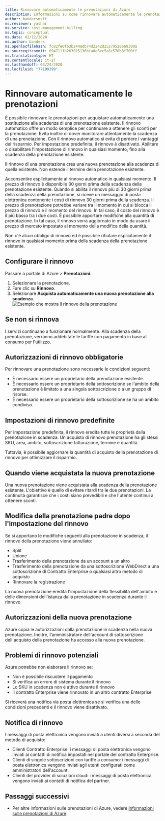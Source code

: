 ```yaml
---
title: Rinnovare automaticamente le prenotazioni di Azure
description: Informazioni su come rinnovare automaticamente le prenotazioni di Azure per continuare a ottenere sconti sulla prenotazione.
author: bandersmsft
ms.reviewer: yashar
ms.service: cost-management-billing
ms.topic: conceptual
ms.date: 02/12/2020
ms.author: banders
ms.openlocfilehash: fc82fe0f63b244adb74d2242d25270528669380a
ms.sourcegitcommit: 0947111b263015136bca0e6ec5a8c570b3f700ff
ms.translationtype: HT
ms.contentlocale: it-IT
ms.lasthandoff: 03/24/2020
ms.locfileid: "77199399"
---
```

# <a name="automatically-renew-reservations"></a>Rinnovare automaticamente le prenotazioni

È possibile rinnovare le prenotazioni per acquistare automaticamente una sostituzione alla scadenza di una prenotazione esistente. Il rinnovo automatico offre un modo semplice per continuare a ottenere gli sconti per la prenotazione. Evita inoltre di dover monitorare attentamente la scadenza di una prenotazione. Con il rinnovo automatico si evita di perdere i vantaggi del risparmio. Per impostazione predefinita, il rinnovo è disattivato. Abilitare o disabilitare l'impostazione di rinnovo in qualsiasi momento, fino alla scadenza della prenotazione esistente.

Il rinnovo di una prenotazione crea una nuova prenotazione alla scadenza di quella esistente. Non estende il termine della prenotazione esistente.

Acconsentire esplicitamente al rinnovo automatico in qualsiasi momento. Il prezzo di rinnovo è disponibile 30 giorni prima della scadenza della prenotazione esistente. Quando si abilita il rinnovo più di 30 giorni prima della scadenza della prenotazione, si riceve un messaggio di posta elettronica contenente i costi di rinnovo 30 giorni prima della scadenza. Il prezzo di prenotazione potrebbe variare tra il momento in cui si blocca il prezzo di rinnovo e il momento del rinnovo. In tal caso, il costo del rinnovo è il più basso tra i due costi. È possibile apportare modifiche alla quantità di prenotazione. In tal caso, il rinnovo verrà aggiornato in modo da usare il prezzo di mercato impostato al momento della modifica della quantità.

Non c'è alcun obbligo di rinnovo ed è possibile rifiutare esplicitamente il rinnovo in qualsiasi momento prima della scadenza della prenotazione esistente.

## <a name="set-up-renewal"></a>Configurare il rinnovo

Passare a portale di Azure > **Prenotazioni**.

1. Selezionare la prenotazione.
2. Fare clic su **Rinnovo**.
3. Selezionare **Acquista automaticamente una nuova prenotazione alla scadenza**.  
  ![Esempio che mostra il rinnovo della prenotazione](./media/reservation-renew/reservation-renewal.png)

## <a name="if-you-dont-renew"></a>Se non si rinnova

I servizi continuano a funzionare normalmente. Alla scadenza della prenotazione, verranno addebitate le tariffe con pagamento in base al consumo per l'utilizzo.

## <a name="required-renewal-permissions"></a>Autorizzazioni di rinnovo obbligatorie

Per rinnovare una prenotazione sono necessarie le condizioni seguenti:

- È necessario essere un proprietario della prenotazione esistente.
- È necessario essere un proprietario della sottoscrizione se l'ambito della prenotazione è limitato a una singola sottoscrizione o a un gruppo di risorse.
- È necessario essere un proprietario della sottoscrizione se ha un ambito condiviso.

## <a name="default-renewal-settings"></a>Impostazioni di rinnovo predefinite

Per impostazione predefinita, il rinnovo eredita tutte le proprietà dalla prenotazione in scadenza. Un acquisto di rinnovo prenotazione ha gli stessi SKU, area, ambito, sottoscrizione fatturazione, termine e quantità.

Tuttavia, è possibile aggiornare la quantità di acquisto della prenotazione di rinnovo per ottimizzare il risparmio.

## <a name="when-the-new-reservation-is-purchased"></a>Quando viene acquistata la nuova prenotazione

Una nuova prenotazione viene acquistata alla scadenza della prenotazione esistente. L'obiettivo è quello di evitare ritardi tra le due prenotazioni. La continuità garantisce che i costi siano prevedibili e che l'utente continui a ottenere sconti.

## <a name="changing-parent-reservation-after-setting-renewal"></a>Modifica della prenotazione padre dopo l'impostazione del rinnovo

Se si apportano le modifiche seguenti alla prenotazione in scadenza, il rinnovo della prenotazione viene annullato:

- Split
- Unione
- Trasferimento della prenotazione da un account a un altro
- Trasferimento della prenotazione da una sottoscrizione WebDirect a una sottoscrizione di Contratto Enterprise o qualsiasi altro metodo di acquisto
- Rinnovare la registrazione

La nuova prenotazione eredita l'impostazione della flessibilità dell'ambito e delle dimensioni dell'istanza dalla prenotazione in scadenza durante il rinnovo.

## <a name="new-reservation-permissions"></a>Autorizzazioni della nuova prenotazione

Azure copia le autorizzazioni dalla prenotazione in scadenza nella nuova prenotazione. Inoltre, l'amministratore dell'account di sottoscrizione dell'acquisto della prenotazione ha accesso alla nuova prenotazione.

## <a name="potential-renewal-problems"></a>Problemi di rinnovo potenziali

Azure potrebbe non elaborare il rinnovo se:

- Non è possibile riscuotere il pagamento
- Si verifica un errore di sistema durante il rinnovo
- Lo SKU in scadenza non è attivo durante il rinnovo
- Il contratto Enterprise viene rinnovato in un altro contratto Enterprise

Si riceverà una notifica via posta elettronica se si verifica una delle condizioni precedenti e il rinnovo viene disattivato.

## <a name="renewal-notification"></a>Notifica di rinnovo

I messaggi di posta elettronica vengono inviati a utenti diversi a seconda del metodo di acquisto:

- Clienti Contratto Enterprise: i messaggi di posta elettronica vengono inviati ai contatti di notifica impostati nel portale del contratto Enterprise.
- Clienti di singole sottoscrizioni con tariffe a consumo: i messaggi di posta elettronica vengono inviati agli utenti configurati come amministratori dell'account.
- Clienti del provider di soluzioni cloud: i messaggi di posta elettronica vengono inviati ai contatti di notifica del partner.

## <a name="next-steps"></a>Passaggi successivi
- Per altre informazioni sulle prenotazioni di Azure, vedere [Informazioni sulle prenotazioni di Azure](save-compute-costs-reservations.md).
